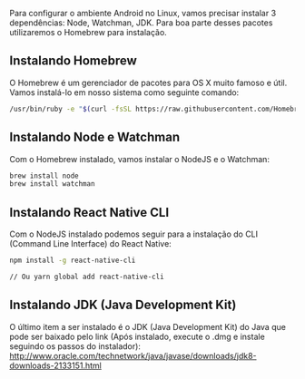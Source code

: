 Para configurar o ambiente Android no Linux, vamos precisar instalar 3 dependências: Node, Watchman, JDK. Para boa parte desses pacotes utilizaremos o Homebrew para instalação.

## Instalando Homebrew

O Homebrew é um gerenciador de pacotes para OS X muito famoso e útil. Vamos instalá-lo em nosso sistema como seguinte comando:

```sh
/usr/bin/ruby -e "$(curl -fsSL https://raw.githubusercontent.com/Homebrew/install/master/install)"
```

## Instalando Node e Watchman

Com o Homebrew instalado, vamos instalar o NodeJS e o Watchman:

```sh
brew install node
brew install watchman
```

## Instalando React Native CLI

Com o NodeJS instalado podemos seguir para a instalação do CLI (Command Line Interface) do React Native:

```sh
npm install -g react-native-cli

// Ou yarn global add react-native-cli
```

## Instalando JDK (Java Development Kit)

O último item a ser instalado é o JDK (Java Development Kit) do Java que pode ser baixado pelo link (Após instalado, execute o .dmg e instale seguindo os passos do instalador): http://www.oracle.com/technetwork/java/javase/downloads/jdk8-downloads-2133151.html
